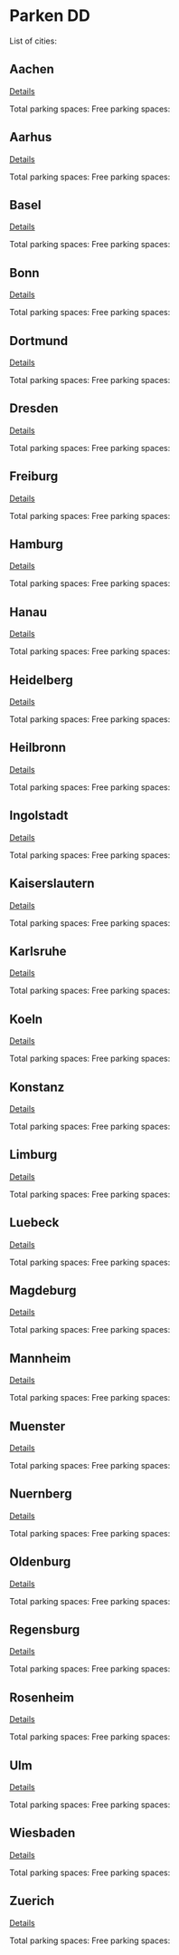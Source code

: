 # Parken DD

List of cities:

## Aachen

[Details](./Aachen)

Total parking spaces: <Value topic="parken-dd/parken-dd/Aachen/total"/>
Free parking spaces: <Value topic="parken-dd/parken-dd/Aachen/free"/>

## Aarhus

[Details](./Aarhus)

Total parking spaces: <Value topic="parken-dd/parken-dd/Aarhus/total"/>
Free parking spaces: <Value topic="parken-dd/parken-dd/Aarhus/free"/>

## Basel

[Details](./Basel)

Total parking spaces: <Value topic="parken-dd/parken-dd/Basel/total"/>
Free parking spaces: <Value topic="parken-dd/parken-dd/Basel/free"/>

## Bonn

[Details](./Bonn)

Total parking spaces: <Value topic="parken-dd/parken-dd/Bonn/total"/>
Free parking spaces: <Value topic="parken-dd/parken-dd/Bonn/free"/>

## Dortmund

[Details](./Dortmund)

Total parking spaces: <Value topic="parken-dd/parken-dd/Dortmund/total"/>
Free parking spaces: <Value topic="parken-dd/parken-dd/Dortmund/free"/>

## Dresden

[Details](./Dresden)

Total parking spaces: <Value topic="parken-dd/parken-dd/Dresden/total"/>
Free parking spaces: <Value topic="parken-dd/parken-dd/Dresden/free"/>

## Freiburg

[Details](./Freiburg)

Total parking spaces: <Value topic="parken-dd/parken-dd/Freiburg/total"/>
Free parking spaces: <Value topic="parken-dd/parken-dd/Freiburg/free"/>

## Hamburg

[Details](./Hamburg)

Total parking spaces: <Value topic="parken-dd/parken-dd/Hamburg/total"/>
Free parking spaces: <Value topic="parken-dd/parken-dd/Hamburg/free"/>

## Hanau

[Details](./Hanau)

Total parking spaces: <Value topic="parken-dd/parken-dd/Hanau/total"/>
Free parking spaces: <Value topic="parken-dd/parken-dd/Hanau/free"/>

## Heidelberg

[Details](./Heidelberg)

Total parking spaces: <Value topic="parken-dd/parken-dd/Heidelberg/total"/>
Free parking spaces: <Value topic="parken-dd/parken-dd/Heidelberg/free"/>

## Heilbronn

[Details](./Heilbronn)

Total parking spaces: <Value topic="parken-dd/parken-dd/Heilbronn/total"/>
Free parking spaces: <Value topic="parken-dd/parken-dd/Heilbronn/free"/>

## Ingolstadt

[Details](./Ingolstadt)

Total parking spaces: <Value topic="parken-dd/parken-dd/Ingolstadt/total"/>
Free parking spaces: <Value topic="parken-dd/parken-dd/Ingolstadt/free"/>

## Kaiserslautern

[Details](./Kaiserslautern)

Total parking spaces: <Value topic="parken-dd/parken-dd/Kaiserslautern/total"/>
Free parking spaces: <Value topic="parken-dd/parken-dd/Kaiserslautern/free"/>

## Karlsruhe

[Details](./Karlsruhe)

Total parking spaces: <Value topic="parken-dd/parken-dd/Karlsruhe/total"/>
Free parking spaces: <Value topic="parken-dd/parken-dd/Karlsruhe/free"/>

## Koeln

[Details](./Koeln)

Total parking spaces: <Value topic="parken-dd/parken-dd/Koeln/total"/>
Free parking spaces: <Value topic="parken-dd/parken-dd/Koeln/free"/>

## Konstanz

[Details](./Konstanz)

Total parking spaces: <Value topic="parken-dd/parken-dd/Konstanz/total"/>
Free parking spaces: <Value topic="parken-dd/parken-dd/Konstanz/free"/>

## Limburg

[Details](./Limburg)

Total parking spaces: <Value topic="parken-dd/parken-dd/Limburg/total"/>
Free parking spaces: <Value topic="parken-dd/parken-dd/Limburg/free"/>

## Luebeck

[Details](./Luebeck)

Total parking spaces: <Value topic="parken-dd/parken-dd/Luebeck/total"/>
Free parking spaces: <Value topic="parken-dd/parken-dd/Luebeck/free"/>

## Magdeburg

[Details](./Magdeburg)

Total parking spaces: <Value topic="parken-dd/parken-dd/Magdeburg/total"/>
Free parking spaces: <Value topic="parken-dd/parken-dd/Magdeburg/free"/>

## Mannheim

[Details](./Mannheim)

Total parking spaces: <Value topic="parken-dd/parken-dd/Mannheim/total"/>
Free parking spaces: <Value topic="parken-dd/parken-dd/Mannheim/free"/>

## Muenster

[Details](./Muenster)

Total parking spaces: <Value topic="parken-dd/parken-dd/Muenster/total"/>
Free parking spaces: <Value topic="parken-dd/parken-dd/Muenster/free"/>

## Nuernberg

[Details](./Nuernberg)

Total parking spaces: <Value topic="parken-dd/parken-dd/Nuernberg/total"/>
Free parking spaces: <Value topic="parken-dd/parken-dd/Nuernberg/free"/>

## Oldenburg

[Details](./Oldenburg)

Total parking spaces: <Value topic="parken-dd/parken-dd/Oldenburg/total"/>
Free parking spaces: <Value topic="parken-dd/parken-dd/Oldenburg/free"/>

## Regensburg

[Details](./Regensburg)

Total parking spaces: <Value topic="parken-dd/parken-dd/Regensburg/total"/>
Free parking spaces: <Value topic="parken-dd/parken-dd/Regensburg/free"/>

## Rosenheim

[Details](./Rosenheim)

Total parking spaces: <Value topic="parken-dd/parken-dd/Rosenheim/total"/>
Free parking spaces: <Value topic="parken-dd/parken-dd/Rosenheim/free"/>

## Ulm

[Details](./Ulm)

Total parking spaces: <Value topic="parken-dd/parken-dd/Ulm/total"/>
Free parking spaces: <Value topic="parken-dd/parken-dd/Ulm/free"/>

## Wiesbaden

[Details](./Wiesbaden)

Total parking spaces: <Value topic="parken-dd/parken-dd/Wiesbaden/total"/>
Free parking spaces: <Value topic="parken-dd/parken-dd/Wiesbaden/free"/>

## Zuerich

[Details](./Zuerich)

Total parking spaces: <Value topic="parken-dd/parken-dd/Zuerich/total"/>
Free parking spaces: <Value topic="parken-dd/parken-dd/Zuerich/free"/>

